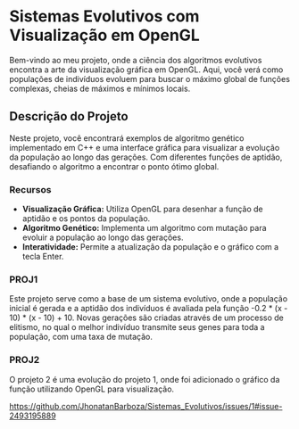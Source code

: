 # Sistemas Evolutivos com Visualização em OpenGL

Bem-vindo ao meu projeto, onde a ciência dos algoritmos evolutivos encontra a arte da visualização gráfica em OpenGL. Aqui, você verá como populações de indivíduos evoluem para buscar o máximo global de funções complexas, cheias de máximos e mínimos locais. 

## Descrição do Projeto

Neste projeto, você encontrará exemplos de algoritmo genético implementado em C++ e uma interface gráfica para visualizar a evolução da população ao longo das gerações. Com diferentes funçôes de aptidão, desafiando o algoritmo a encontrar o ponto ótimo global.

### Recursos

- **Visualização Gráfica:** Utiliza OpenGL para desenhar a função de aptidão e os pontos da população.
- **Algoritmo Genético:** Implementa um algoritmo com mutação para evoluir a população ao longo das gerações.
- **Interatividade:** Permite a atualização da população e o gráfico com a tecla Enter.

### PROJ1

Este projeto serve como a base de um sistema evolutivo, onde a população inicial é gerada e a aptidão dos indivíduos é avaliada pela função -0.2 * (x - 10) * (x - 10) + 10. Novas gerações são criadas através de um processo de elitismo, no qual o melhor indivíduo transmite seus genes para toda a população, com uma taxa de mutação.

### PROJ2

O projeto 2 é uma evolução do projeto 1, onde foi adicionado o gráfico da função utilizando OpenGL para visualização.

https://github.com/JhonatanBarboza/Sistemas_Evolutivos/issues/1#issue-2493195889
